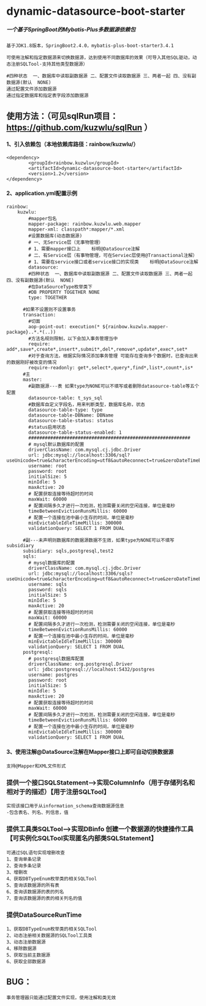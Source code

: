 # dynamic-datasource-boot-starter
##### 一个基于SpringBoot的Mybatis-Plus多数据源依赖包
    
    基于JDK1.8版本，SpringBoot2.4.0，mybatis-plus-boot-starter3.4.1

    可使用注解和指定数据源来切换数据源，达到使用不同数据库的效果（可导入其他SQL驱动，动态注册SQLTool-支持其他类型数据源）

    #四种状态  一、数据库中读取副数据源 二、配置文件读取数据源 三、两者一起 四、没有副数据源(默认  NONE)
    通过配置文件添加数据源
    通过指定数据库和指定表字段添加数据源
    
## 使用方法：（可见sqlRun项目：https://github.com/kuzwlu/sqlRun ）
 #### 1、引入依赖包（本地依赖库路径：rainbow/kuzwlu/）
    <dependency>
            <groupId>rainbow.kuzwlu</groupId>
            <artifactId>dynamic-datasource-boot-starter</artifactId>
            <version>1.2</version>
    </dependency>
#### 2、application.yml配置示例
    rainbow:
        kuzwlu:
            #mapper包名
            mapper-package: rainbow.kuzwlu.web.mapper
            mapper-xml: classpath*:mapper/*.xml
            #设置数据库(动态数据源)
            # 一、无Service层（无事物管理）
            # 1、需要mapper接口上    标明@DataSource注解
            # 二、有Service层（有事物管理，可在Serviec层使用@Transactional注解）
            # 1、需要在service接口或者service接口的实现类    标明@DataSource注解
            datasource:
            #四种状态  一、数据库中读取副数据源 二、配置文件读取数据源 三、两者一起 四、没有副数据源(默认  NONE)
            #在DataSourceType枚举类下
            #DB PROPERTY TOGETHER NONE
            type: TOGETHER

          #如果不设置则不设置事务
          transaction:
            #切面
            aop-point-out: execution(* ${rainbow.kuzwlu.mapper-package}..*.*(..))
            #方法名规则限制，以下会加入事务管理当中
            require: add*,save*,create*,insert*,submit*,del*,remove*,update*,exec*,set*
            #对于查询方法，根据实际情况添加事务管理 可能存在查询多个数据时，已查询出来的数据刚好被改变的情况
            require-readonly: get*,select*,query*,find*,list*,count*,is*
          #主
          master:
            #副数据源---表 如果type为NONE可以不填写或者删除datasource-table等五个配置
            datasource-table: t_sys_sql
            #数据库自定义字段名，用来判断类型，数据库名称，状态
            datasource-table-type: type
            datasource-table-DBName: DBName
            datasource-table-status: status
            #status启用状态
            datasource-table-status-enabled: 1
            ###########################################################
            # mysql默认数据库的配置
            driverClassName: com.mysql.cj.jdbc.Driver
            url: jdbc:mysql://localhost:3306/sql?useUnicode=true&characterEncoding=utf8&autoReconnect=true&zeroDateTimeBehavior=convertToNull&transformedBitIsBoolean=true&serverTimezone=Asia/Shanghai
            username: root
            password: root
            initialSize: 5
            minIdle: 5
            maxActive: 20
            # 配置获取连接等待超时的时间
            maxWait: 60000
            # 配置间隔多久才进行一次检测，检测需要关闭的空闲连接，单位是毫秒
            timeBetweenEvictionRunsMillis: 60000
            # 配置一个连接在池中最小生存的时间，单位是毫秒
            minEvictableIdleTimeMillis: 300000
            validationQuery: SELECT 1 FROM DUAL
    
          #副---未声明则数据库的数据源数据不生效，如果type为NONE可以不填写subsidiary
          subsidiary: sqls,postgresql,test2
          sqls:
            # mysql数据库的配置
            driverClassName: com.mysql.cj.jdbc.Driver
            url: jdbc:mysql://localhost:3306/sqls?useUnicode=true&characterEncoding=utf8&autoReconnect=true&zeroDateTimeBehavior=convertToNull&transformedBitIsBoolean=true&serverTimezone=Asia/Shanghai
            username: sqls
            password: sqls
            initialSize: 5
            minIdle: 5
            maxActive: 20
            # 配置获取连接等待超时的时间
            maxWait: 60000
            # 配置间隔多久才进行一次检测，检测需要关闭的空闲连接，单位是毫秒
            timeBetweenEvictionRunsMillis: 60000
            # 配置一个连接在池中最小生存的时间，单位是毫秒
            minEvictableIdleTimeMillis: 300000
            validationQuery: SELECT 1 FROM DUAL
          postgresql:
            # postgresql数据库配置
            driverClassName: org.postgresql.Driver
            url: jdbc:postgresql://localhost:5432/postgres
            username: postgres
            password: root
            initialSize: 5
            minIdle: 5
            maxActive: 20
            # 配置获取连接等待超时的时间
            maxWait: 60000
            # 配置间隔多久才进行一次检测，检测需要关闭的空闲连接，单位是毫秒
            timeBetweenEvictionRunsMillis: 60000
            # 配置一个连接在池中最小生存的时间，单位是毫秒
            minEvictableIdleTimeMillis: 300000
            validationQuery: SELECT 1 FROM DUAL

#### 3、使用注解@DataSource注解在Mapper接口上即可自动切换数据源
    支持@Mapper和XML文件形式


### 提供一个接口SQLStatement-->实现ColumnInfo（用于存储列名和相对于的描述）【用于注册SQLTool】
    实现该接口用于从information_schema查询数据源信息
    -包含表名、列名、列信息，值

### 提供工具类SQLTool-->实现DBinfo 创建一个数据源的快捷操作工具 【可实例化SQLTool实现匿名内部类SQLStatement】
    可通过SQL语句实现增删改查
    1、查询单条记录
    2、查询多条记录
    3、增删改
    4、获取DBTypeEnum枚举类的相关SQLTool
    5、查询该数据源的所有表
    6、查询该数据源的表的列名
    7、查询该数据源的表的相关列名的值

### 提供DataSourceRunTime 
    1、获取DBTypeEnum枚举类的相关SQLTool
    2、动态注册相关数据源的SQLTool工具类
    3、动态注册数据源
    4、移除数据源
    5、获取当前主数据源
    6、获取全部数据源

## BUG：
    事务管理器只能通过配置文件实现，使用注解和类无效
